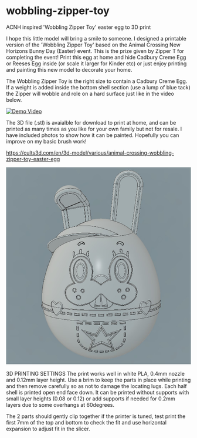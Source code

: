 # wobbling-zipper-toy
ACNH inspired 'Wobbling Zipper Toy' easter egg to 3D print

I  hope this little model will bring a smile to someone. I designed a printable version of the 'Wobbling Zipper Toy' based on the Animal Crossing New Horizons Bunny Day (Easter) event. This is the prize given by Zipper T for completing the event!
Print this egg at home and hide Cadbury Creme Egg or Reeses Egg inside (or scale it larger for Kinder etc) or just enjoy printing and painting this new model to decorate your home.

The Wobbling Zipper Toy is the right size to contain a Cadbury Creme Egg. If a weight is added inside the bottom shell section (use a lump of blue tack) the Zipper will wobble and role on a hard surface just like in the video below.


[![Demo Video](https://i.ytimg.com/vi/fwrLaE-8-c8/maxresdefault.jpg)](https://www.youtube.com/watch?v=fwrLaE-8-c8 "Demo Video")

The 3D file (.stl) is avaialble for download to print at home, and can be printed as many times as you like for your own family but not for resale. I have included photos to show how it can be painted. Hopefully you can improve on my basic brush work!

https://cults3d.com/en/3d-model/various/animal-crossing-wobbling-zipper-toy-easter-egg

![stl view](./assets/Screenshot.jpg)

3D PRINTING SETTINGS
The print works well in white PLA, 0.4mm nozzle and 0.12mm layer height. Use a brim to keep the parts in place while printing and then remove carefully so as not to damage the locating lugs. Each half shell is printed open end face down. It can be printed without supports with small layer heights (0.08 or 0.12) or add supports if needed for 0.2mm layers due to some overhangs at 60degrees.

The 2 parts should gently clip together if the printer is tuned, test print the first 7mm of the top and bottom to check the fit and use horizontal expansion to adjust fit in the slicer.
